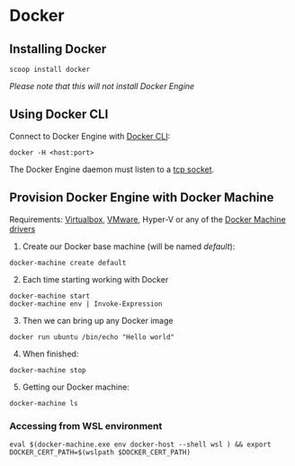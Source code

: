 # Docker

## Installing Docker

`scoop install docker`

_Please note that this will not install Docker Engine_

## Using Docker CLI

Connect to Docker Engine with [Docker CLI](https://docs.docker.com/engine/reference/commandline/cli/):

```
docker -H <host:port>
```

The Docker Engine daemon must listen to a [tcp socket](https://docs.docker.com/engine/reference/commandline/dockerd/#daemon-socket-option).

## Provision Docker Engine with Docker Machine

Requirements: [Virtualbox](https://www.virtualbox.org/), [VMware](https://www.vmware.com/), Hyper-V or any of the [Docker Machine](https://docs.docker.com/machine/overview/) [drivers](https://docs.docker.com/machine/drivers/)

1. Create our Docker base machine (will be named _default_):

```
docker-machine create default
```

2. Each time starting working with Docker

```
docker-machine start
docker-machine env | Invoke-Expression
```

3. Then we can bring up any Docker image

```
docker run ubuntu /bin/echo "Hello world"
```

4. When finished:

```
docker-machine stop
```

5. Getting our Docker machine:

```
docker-machine ls
```

### Accessing from WSL environment

```
eval $(docker-machine.exe env docker-host --shell wsl ) && export DOCKER_CERT_PATH=$(wslpath $DOCKER_CERT_PATH)
```
